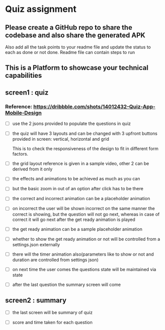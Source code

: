 # Quiz assignment
## Please create a GitHub repo to share the codebase and also share the generated APK


Also add all the task points to your readme file and update the status to each as done or not done.
Readme file can contain steps to run
## This is a Platform to showcase your technical capabilities
## screen1 : quiz
### Reference: https://dribbble.com/shots/14012432-Quiz-App-Mobile-Design

- [ ] use the 2 jsons provided to populate the questions in quiz
- [ ] the quiz will have 3 layouts and can be changed with 3 upfront buttons provided in screen: 
    vertical, horizontal and grid
    
    This is to check the responsiveness of the design to fit in different form factors.
- [ ] the grid layout reference is given in a sample video, other 2 can be derived from it only
- [ ] the effects and animations to be achieved as much as you can
- [ ] but the basic zoom in out of an option after click has to be there
- [ ] the correct and incorrect animation can be a placeholder animation
- [ ] on incorrect the user will be shown incorrect on the same manner the correct is showing, but the question will not go next, whereas in case of correct it will go next after the get ready animation is played
- [ ] the get ready animation can be a sample placeholder animation
- [ ] whether to show the get ready animation or not will be controlled from a settings.json externally
- [ ] there will the timer animation also(parameters like to show or not and duration are controlled from settings json)
- [ ] on next time the user comes the questions state will be maintained via state
- [ ] after the last question the summary screen will come
## screen2 : summary
- [ ] the last screen will be summary of quiz 
- [ ] score and time taken for each question

